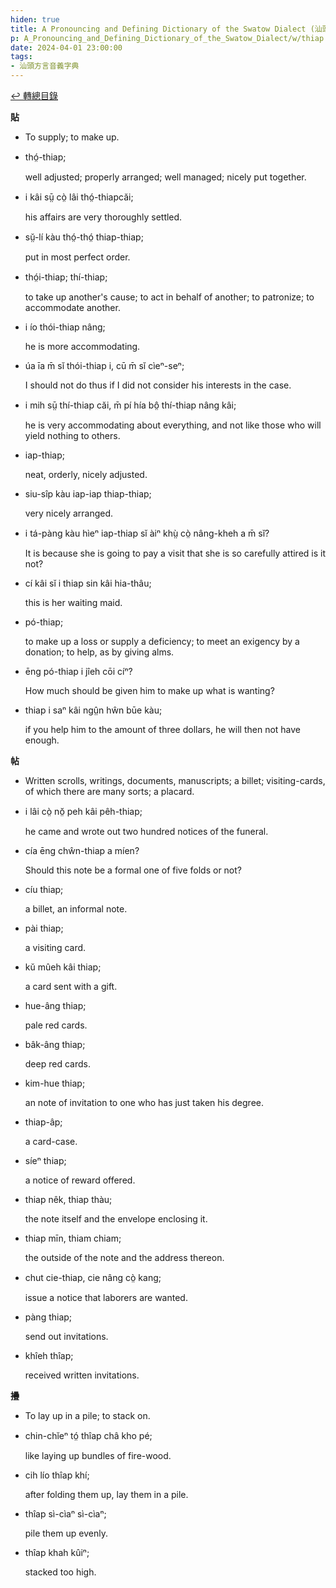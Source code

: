 ```yaml
---
hiden: true
title: A Pronouncing and Defining Dictionary of the Swatow Dialect (汕頭方言音義字典) / thiap
p: A_Pronouncing_and_Defining_Dictionary_of_the_Swatow_Dialect/w/thiap
date: 2024-04-01 23:00:00
tags: 
- 汕頭方言音義字典
---
```


[↩️ 轉總目錄](/A_Pronouncing_and_Defining_Dictionary_of_the_Swatow_Dialect)


**貼**
- To supply; to make up.

- thó̤-thiap;

  well adjusted; properly arranged; well managed; nicely put together.

- i kâi sṳ̄ cò̤ lâi thó̤-thiapcăi;

  his affairs are very thoroughly settled.

- sṳ̆-lí kàu thó̤-thó̤ thiap-thiap;

  put in most perfect order.

- thó̤i-thiap; thí-thiap;

  to take up another's cause; to act in behalf of another; to patronize; to accommodate another.

- i ío thói-thiap nâng;

  he is more accommodating.

- úa īa m̄ sĭ thói-thiap i, cū m̄ sĭ cìeⁿ-seⁿ;

  I should not do thus if I did not consider his interests in the case.

- i mih sṳ̄ thí-thiap căi, m̄ pí hía bô̤ thí-thiap nâng kâi;

  he is very accommodating about everything, and not like those who will yield nothing to others.

- iap-thiap;

  neat, orderly, nicely adjusted.

- siu-sîp kàu iap-iap thiap-thiap;

  very nicely arranged.

- i tá-pàng kàu hìeⁿ iap-thiap sĭ àiⁿ khṳ̀ cò̤ nâng-kheh a m̄ sĭ?

  It is because she is going to pay a visit that she is so carefully attired is it not?

- cí kâi sĭ i thiap sin kâi hia-thâu;

  this is her waiting maid.

- pó-thiap;

  to make up a loss or supply a deficiency; to meet an exigency by a donation; to help, as by giving alms.

- ēng pó-thiap i jîeh cōi cíⁿ?

  How much should be given him to make up what is wanting?

- thiap i saⁿ kâi ngṳ̂n hŵn būe kàu;

  if you help him to the amount of three dollars, he will then not have enough.

**帖**
- Written scrolls, writings, documents, manuscripts; a billet; visiting-cards, of which there are many sorts; a placard.

- i lâi cò̤ nŏ̤ peh kâi pêh-thiap;

  he came and wrote out two hundred notices of the funeral.

- cía ēng chŵn-thiap a míen?

  Should this note be a formal one of five folds or not?

- cíu thiap;

  a billet, an informal note.

- pài thiap;

  a visiting card.

- kŭ mûeh kâi thiap;

  a card sent with a gift.

- hue-âng thiap;

  pale red cards.

- bâk-âng thiap;

  deep red cards.

- kim-hue thiap;

  an note of invitation to one who has just taken his degree.

- thiap-âp;

  a card-case.

- síeⁿ thiap;

  a notice of reward offered.

- thiap nêk, thiap thàu;

  the note itself and the envelope enclosing it.

- thiap mīn, thiam chiam;

  the outside of the note and the address thereon.

- chut cie-thiap, cie nâng cò̤ kang;

  issue a notice that laborers are wanted.

- pàng thiap;

  send out invitations.

- khîeh thîap;

  received written invitations.

**㩹**
- To lay up in a pile; to stack on.

- chin-chĭeⁿ tó̤ thîap châ kho pé;

  like laying up bundles of fire-wood.

- cih lío thîap khí;

  after folding them up, lay them in a pile.

- thîap sì-cìaⁿ sì-cìaⁿ;

  pile them up evenly.

- thîap khah kûiⁿ;

  stacked too high.